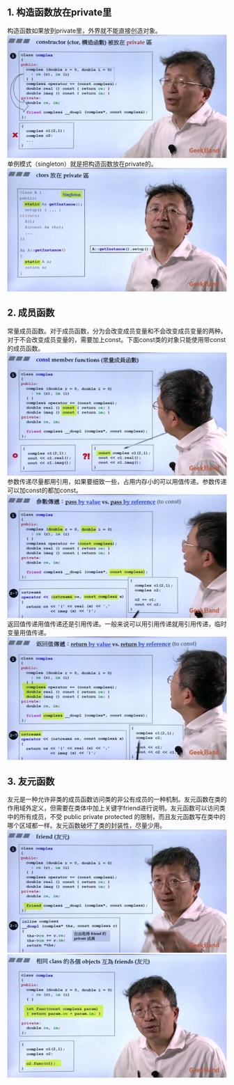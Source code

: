 ## 1. 构造函数放在private里
构造函数如果放到private里，外界就不能直接创造对象。  
![](attachments/4.1.1参数传递与返回值_构造函数放到private区.jpg)
单例模式（singleton）就是把构造函数放在private的。  
![](attachments/4.1.2参数传递与返回值_单例模式.jpg)
  
## 2. 成员函数
常量成员函数。对于成员函数，分为会改变成员变量和不会改变成员变量的两种。对于不会改变成员变量的，需要加上const。下面const类的对象只能使用带const的成员函数。  
![](attachments/4.2.1参数传递与返回值_常量成员函数.jpg)
参数传递尽量都用引用，如果要细致一些，占用内存小的可以用值传递。参数传递可以加const的都加const。  
![](attachments/4.2.2参数传递与返回值_参数传递.jpg)
返回值传递用值传递还是引用传递。一般来说可以用引用传递就用引用传递，临时变量用值传递。  
![](attachments/4.2.3参数传递与返回值_返回值传递.jpg)
  
## 3. 友元函数
友元是一种允许非类的成员函数访问类的非公有成员的一种机制。友元函数在类的作用域外定义，但需要在类体中加上关键字friend进行说明。友元函数可以访问类中的所有成员，不受 public private protected 的限制，而且友元函数写在类中的哪个区域都一样。友元函数破坏了类的封装性，尽量少用。  
![](attachments/4.3.1参数传递与返回值_友元.jpg)
![](attachments/4.3.2参数传递与返回值_相同类不同对象互为友元.jpg)
